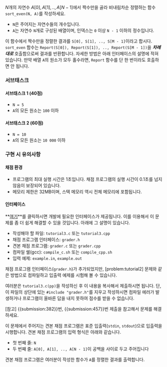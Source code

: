 $N$개의 자연수 $A[0], A[1], .., A[N-1]$에서 짝수만을 골라 비내림차순 정렬하는 함수 `sort_even(N, A)`를 작성하세요.

* `N`은 주어지는 자연수들의 개수입니다.
* `A`는 자연수 `N`개로 구성된 배열이며, 인덱스는 `0` 이상 `N - 1` 이하의 정수입니다.

이 함수에서 짝수만을 정렬한 결과를 `S[0], S[1], .., S[M - 1]`이라고 합시다. `sort_even` 함수는 `Report(S[0]), Report(S[1]), .., Report(S[M - 1])`을 ***차례대로*** 호출함으로써 결과를 반환합니다. 자세한 방법은 아래 인터페이스의 설명에 적혀 있습니다. 만약 배열 `A`의 원소가 모두 홀수라면, `Report` 함수를 단 한 번이라도 호출하면 안 됩니다.

### 서브태스크

#### 서브태스크 1 (40점)

* `N = 5`
* `A`의 모든 원소는 `100` 이하

#### 서브태스크 2 (60점)

* `N = 10`
* `A`의 모든 원소는 `10 000` 이하

### 구현 시 유의사항

#### 채점 환경

* 프로그램의 최대 실행 시간은 1초입니다. 채점 프로그램의 실행 시간이 0.1초를 넘지 않음이 보장되어 있습니다.
* 메모리 제한은 32MB이며, 스택 메모리 역시 전체 메모리에 포함됩니다.

#### 인터페이스

**[여기](https://s3.ap-northeast-2.amazonaws.com/oj.uz/old/tutorial3/grader.zip)**를 클릭하시면 개발에 필요한 인터페이스가 제공됩니다. 이를 이용해서 이 문제를 좀 더 쉽게 해결할 수 있을 것입니다. 아래에 그 설명이 있습니다.

* 작성해야 할 파일: `tutorial3.c` 또는 `tutorial3.cpp`
* 채점 프로그램 인터페이스: `grader.h`
* 견본 채점 프로그램: `grader.c` 또는 `grader.cpp`
* 컴파일 쉘(gcc): `compile_c.sh` 또는 `compile_cpp.sh`
* 입력 예제: `example.in`, `example.out`

채점 프로그램 인터페이스(`grader.h`)가 추가되었지만, [problem:tutorial2] 문제와 같은 방법으로 컴파일하고 입출력 예제를 시험해 볼 수 있습니다.

여러분은 `tutorial3.c(pp)`을 작성하신 후 이 내용을 복사해서 제출하시면 됩니다. 단, 이 파일의 상단에 있는 `#include "grader.h"`를 지우고 작성하시면 컴파일 에러가 발생하거나 프로그램이 올바른 답을 내지 못하여 점수를 받을 수 없습니다.

[참고] {{submission:382}}번, {{submission:457}}번 제출을 참고해서 문제를 해결하세요.

이 문제에서 주어지는 견본 채점 프로그램은 표준 입출력(`stdin`, `stdout`)으로 입출력을 시행합니다. 견본 채점 프로그램의 입력 형식은 아래와 같습니다.

* 첫 번째 줄: `N`
* 두 번째 줄: `A[0], A[1], .., A[N - 1]`이 공백을 사이로 두고 주어집니다

견본 채점 프로그램은 여러분이 작성한 함수가 `A`를 정렬한 결과를 출력합니다.